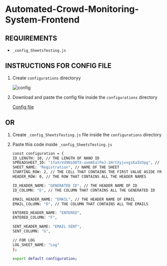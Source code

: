 # **Automated-Crowd-Monitoring-System-Frontend**


## REQUIREMENTS
* `_config_SheetsTesting.js`

## INSTRUCTIONS FOR CONFIG FILE
1. Create `configurations` directoryy
   
   ![config](https://user-images.githubusercontent.com/74962185/205588209-37be292b-d859-4717-8643-654be6aefd8c.png)
 
2. Download and paste the config file inside the `configurations` directory
     
     [Config file](https://drive.google.com/file/d/1N1NA5x0eduRB-JHUSJN9MMVZarJ-Krgt/view?fbclid=IwAR0sMkFVCDzZr85_vc1xx9QMnRCwJqs21gCywml25RBMhJ9IpCHkWKKRfD8)

## OR
1. Create `_config_SheetsTesting.js` file inside the `configurations` directory

2. Paste this code inside `_config_SheetsTesting.js` 
     
      ```bash
      const configuration = {
    ID_LENGTH: 10, // THE LENGTH OF NANO ID
    SPREADSHEET_ID: "1faXrVd9NiO8TX-uxm6EalPeJ-1HrtXyjvxgiKaIU3pg", // FOUND IN LINK
    SHEET_NAME: "Registration", // NAME OF THE SHEET
    STARTING_ROW: 2, // THE CELL THAT CONTAINS THE FIRST VALUE ASIDE FROM HEADER
    HEADER_ROW: 0, // THE ROW THAT CONTAINS ALL THE HEADER NAMES
  
    ID_HEADER_NAME: "GENERATED ID", // THE HEADER NAME OF ID
    ID_COLUMN: "E", // THE COLUMN THAT CONTAINS ALL THE GENERATED ID
  
    EMAIL_HEADER_NAME: "EMAIL", // THE HEADER NAME OF EMAIL
    EMAIL_COLUMN: "D", // THE COLUMN THAT CONTAINS ALL THE EMAILS
  
    ENTERED_HEADER_NAME: "ENTERED",
    ENTERED_COLUMN: "F",
  
    SENT_HEADER_NAME: "EMAIL SENT", 
    SENT_COLUMN: "G",
  
    // FOR LOG
    LOG_SHEET_NAME: "Log"
    };
  
    export default configuration;
    ```

